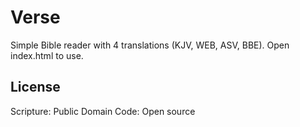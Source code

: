 # Verse

Simple Bible reader with 4 translations (KJV, WEB, ASV, BBE). Open index.html to use.

## License
Scripture: Public Domain
Code: Open source
